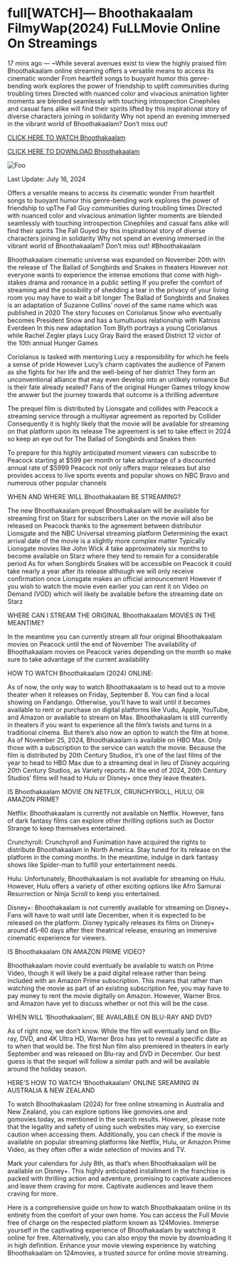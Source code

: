 # full[WATCH]— Bhoothakaalam FilmyWap(2024) FuLLMovie Online On Streamings

17 mins ago — ~While several avenues exist to view the highly praised film Bhoothakaalam online streaming offers a versatile means to access its cinematic wonder From heartfelt songs to buoyant humor this genre-bending work explores the power of friendship to uplift communities during troubling times Directed with nuanced color and vivacious animation lighter moments are blended seamlessly with touching introspection Cinephiles and casual fans alike will find their spirits lifted by this inspirational story of diverse characters joining in solidarity Why not spend an evening immersed in the vibrant world of Bhoothakaalam? Don’t miss out!


[CLICK HERE TO WATCH Bhoothakaalam](https://yeshq.biz/en/movie/881099)

[CLICK HERE TO DOWNLOAD Bhoothakaalam](https://yeshq.biz/en/movie/881099)

<animated-image data-catalyst=""><a href="https://yeshq.biz/en/movie/881099" rel="nofollow" data-target="animated-image.originalLink"><img src="https://camo.githubusercontent.com/917e6ed5c302499242165dcc02bdbce85c075fd21b35918eb9c0b771855261b8/68747470733a2f2f7374617469632e7769787374617469632e636f6d2f6d656469612f6232343966395f61646163386637306662336634356238383639313639366337376465313866337e6d76322e676966" alt="Foo" data-canonical-src="https://static.wixstatic.com/media/b249f9_adac8f70fb3f45b88691696c77de18f3~mv2.gif" style="max-width: 100%; display: inline-block;" data-target="animated-image.originalImage"></a>

Last Update: July 16, 2024

Offers a versatile means to access its cinematic wonder From heartfelt songs to buoyant humor this genre-bending work explores the power of friendship to upThe Fall Guy communities during troubling times Directed with nuanced color and vivacious animation lighter moments are blended seamlessly with touching introspection Cinephiles and casual fans alike will find their spirits The Fall Guyed by this inspirational story of diverse characters joining in solidarity Why not spend an evening immersed in the vibrant world of Bhoothakaalam? Don’t miss out! #Bhoothakaalam


Bhoothakaalam cinematic universe was expanded on November 20th with the release of The Ballad of Songbirds and Snakes in theaters However not everyone wants to experience the intense emotions that come with high-stakes drama and romance in a public setting If you prefer the comfort of streaming and the possibility of shedding a tear in the privacy of your living room you may have to wait a bit longer The Ballad of Songbirds and Snakes is an adaptation of Suzanne Collins’ novel of the same name which was published in 2020 The story focuses on Coriolanus Snow who eventually becomes President Snow and has a tumultuous relationship with Katniss Everdeen In this new adaptation Tom Blyth portrays a young Coriolanus while Rachel Zegler plays Lucy Gray Baird the erased District 12 victor of the 10th annual Hunger Games

Coriolanus is tasked with mentoring Lucy a responsibility for which he feels a sense of pride However Lucy’s charm captivates the audience of Panem as she fights for her life and the well-being of her district They form an unconventional alliance that may even develop into an unlikely romance But is their fate already sealed? Fans of the original Hunger Games trilogy know the answer but the journey towards that outcome is a thrilling adventure

The prequel film is distributed by Lionsgate and collides with Peacock a streaming service through a multiyear agreement as reported by Collider Consequently it is highly likely that the movie will be available for streaming on that platform upon its release The agreement is set to take effect in 2024 so keep an eye out for The Ballad of Songbirds and Snakes then

To prepare for this highly anticipated moment viewers can subscribe to Peacock starting at $599 per month or take advantage of a discounted annual rate of $5999 Peacock not only offers major releases but also provides access to live sports events and popular shows on NBC Bravo and numerous other popular channels

WHEN AND WHERE WILL Bhoothakaalam BE STREAMING?

The new Bhoothakaalam prequel Bhoothakaalam will be available for streaming first on Starz for subscribers Later on the movie will also be released on Peacock thanks to the agreement between distributor Lionsgate and the NBC Universal streaming platform Determining the exact arrival date of the movie is a slightly more complex matter Typically Lionsgate movies like John Wick 4 take approximately six months to become available on Starz where they tend to remain for a considerable period As for when Songbirds Snakes will be accessible on Peacock it could take nearly a year after its release although we will only receive confirmation once Lionsgate makes an official announcement However if you wish to watch the movie even earlier you can rent it on Video on Demand (VOD) which will likely be available before the streaming date on Starz

WHERE CAN I STREAM THE ORIGINAL Bhoothakaalam MOVIES IN THE MEANTIME?

In the meantime you can currently stream all four original Bhoothakaalam movies on Peacock until the end of November The availability of Bhoothakaalam movies on Peacock varies depending on the month so make sure to take advantage of the current availability

HOW TO WATCH Bhoothakaalam (2024) ONLINE:

As of now, the only way to watch Bhoothakaalam is to head out to a movie theater when it releases on Friday, September 8. You can find a local showing on Fandango. Otherwise, you’ll have to wait until it becomes available to rent or purchase on digital platforms like Vudu, Apple, YouTube, and Amazon or available to stream on Max. Bhoothakaalam is still currently in theaters if you want to experience all the film’s twists and turns in a traditional cinema. But there’s also now an option to watch the film at home. As of November 25, 2024, Bhoothakaalam is available on HBO Max. Only those with a subscription to the service can watch the movie. Because the film is distributed by 20th Century Studios, it’s one of the last films of the year to head to HBO Max due to a streaming deal in lieu of Disney acquiring 20th Century Studios, as Variety reports. At the end of 2024, 20th Century Studios’ films will head to Hulu or Disney+ once they leave theaters.

IS Bhoothakaalam MOVIE ON NETFLIX, CRUNCHYROLL, HULU, OR AMAZON PRIME?

Netflix: Bhoothakaalam is currently not available on Netflix. However, fans of dark fantasy films can explore other thrilling options such as Doctor Strange to keep themselves entertained.

Crunchyroll: Crunchyroll and Funimation have acquired the rights to distribute Bhoothakaalam in North America. Stay tuned for its release on the platform in the coming months. In the meantime, indulge in dark fantasy shows like Spider-man to fulfill your entertainment needs.

Hulu: Unfortunately, Bhoothakaalam is not available for streaming on Hulu. However, Hulu offers a variety of other exciting options like Afro Samurai Resurrection or Ninja Scroll to keep you entertained.

Disney+: Bhoothakaalam is not currently available for streaming on Disney+. Fans will have to wait until late December, when it is expected to be released on the platform. Disney typically releases its films on Disney+ around 45-60 days after their theatrical release, ensuring an immersive cinematic experience for viewers.

IS Bhoothakaalam ON AMAZON PRIME VIDEO?

Bhoothakaalam movie could eventually be available to watch on Prime Video, though it will likely be a paid digital release rather than being included with an Amazon Prime subscription. This means that rather than watching the movie as part of an existing subscription fee, you may have to pay money to rent the movie digitally on Amazon. However, Warner Bros. and Amazon have yet to discuss whether or not this will be the case.

WHEN WILL ‘Bhoothakaalam’, BE AVAILABLE ON BLU-RAY AND DVD?

As of right now, we don’t know. While the film will eventually land on Blu-ray, DVD, and 4K Ultra HD, Warner Bros has yet to reveal a specific date as to when that would be. The first Nun film also premiered in theaters in early September and was released on Blu-ray and DVD in December. Our best guess is that the sequel will follow a similar path and will be available around the holiday season.

HERE’S HOW TO WATCH ‘Bhoothakaalam’ ONLINE SREAMING IN AUSTRALIA & NEW ZEALAND

To watch Bhoothakaalam (2024) for free online streaming in Australia and New Zealand, you can explore options like gomovies.one and gomovies.today, as mentioned in the search results. However, please note that the legality and safety of using such websites may vary, so exercise caution when accessing them. Additionally, you can check if the movie is available on popular streaming platforms like Netflix, Hulu, or Amazon Prime Video, as they often offer a wide selection of movies and TV.

Mark your calendars for July 8th, as that’s when Bhoothakaalam will be available on Disney+. This highly anticipated installment in the franchise is packed with thrilling action and adventure, promising to captivate audiences and leave them craving for more. Captivate audiences and leave them craving for more.

Here is a comprehensive guide on how to watch Bhoothakaalam online in its entirety from the comfort of your own home. You can access the Full Movie free of charge on the respected platform known as 124Movies. Immerse yourself in the captivating experience of Bhoothakaalam by watching it online for free. Alternatively, you can also enjoy the movie by downloading it in high definition. Enhance your movie viewing experience by watching Bhoothakaalam on 124movies, a trusted source for online movie streaming.
